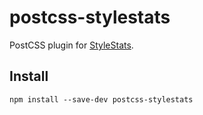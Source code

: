 # postcss-stylestats

PostCSS plugin for [StyleStats](https://github.com/t32k/stylestats).

## Install

```
npm install --save-dev postcss-stylestats
```
